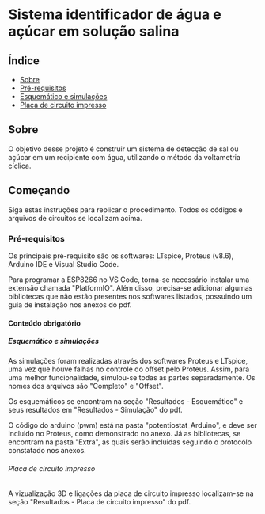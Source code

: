 # Sistema identificador de água e açúcar em solução salina

## Índice
+ [Sobre](#sobre)
+ [Pré-requisitos](#pre_req)
+ [Esquemático e simulações](#sim)
+ [Placa de circuito impresso](#cir)

<h2 id="sobre">Sobre</h2>

O objetivo desse projeto é construir um sistema de detecção de sal ou açúcar em um recipiente com água, utilizando o método da voltametria cíclica.

<h2 id="comecando">Começando</h2>

Siga estas instruções para replicar o procedimento. Todos os códigos e arquivos de circuitos se localizam acima.

<h3 id='pre_req'>Pré-requisitos</h3>

Os principais pré-requisito são os softwares: LTspice, Proteus (v8.6), Arduino IDE e Visual Studio Code.

Para programar a ESP8266 no VS Code, torna-se necessário instalar uma extensão chamada "PlatformIO". Além disso, precisa-se adicionar algumas bibliotecas que não estão presentes nos softwares listados, possuindo um guia de instalação nos anexos do pdf.

<h4 id="obr">Conteúdo obrigatório</h4>

<h5 id='sim'>Esquemático e simulações</h5>

As simulações foram realizadas através dos softwares Proteus e LTspice, uma vez que houve falhas no controle do offset pelo Proteus. Assim, para uma melhor funcionalidade, simulou-se todas as partes separadamente. Os nomes dos arquivos são "Completo" e "Offset".

Os esquemáticos se encontram na seção "Resultados - Esquemático" e seus resultados em "Resultados - Simulação" do pdf.

O código do arduino (pwm) está na pasta "potentiostat_Arduino", e deve ser incluido no Proteus, como demonstrado no anexo. Já as bibliotecas, se encontram na pasta "Extra", as quais serão incluidas seguindo o protocólo constatado nos anexos.

<h6 id='cir'>Placa de circuito impresso</h6>

A vizualização 3D e ligações da placa de circuito impresso localizam-se na seção "Resultados - Placa de circuito impresso" do pdf.

